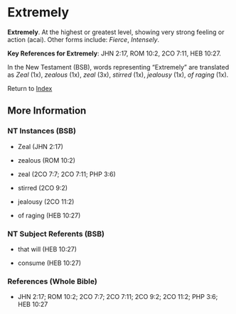 # Extremely
**Extremely**. 
At the highest or greatest level, showing very strong feeling or action (acai). 
Other forms include: 
*Fierce*, *Intensely*. 


**Key References for Extremely**: 
JHN 2:17, ROM 10:2, 2CO 7:11, HEB 10:27. 




In the New Testament (BSB), words representing “Extremely” are translated as 
*Zeal* (1x), *zealous* (1x), *zeal* (3x), *stirred* (1x), *jealousy* (1x), *of raging* (1x). 


Return to [Index](00-Index.md)

## More Information

### NT Instances (BSB)

* Zeal (JHN 2:17)

* zealous (ROM 10:2)

* zeal (2CO 7:7; 2CO 7:11; PHP 3:6)

* stirred (2CO 9:2)

* jealousy (2CO 11:2)

* of raging (HEB 10:27)



### NT Subject Referents (BSB)

* that will (HEB 10:27)

* consume (HEB 10:27)



### References (Whole Bible)

* JHN 2:17; ROM 10:2; 2CO 7:7; 2CO 7:11; 2CO 9:2; 2CO 11:2; PHP 3:6; HEB 10:27



